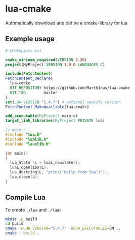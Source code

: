 # lua-cmake

Automatically download and define a cmake-library for lua

## Example usage

```CMake
# CMakeLists.txt

cmake_minimum_required(VERSION 3.20)
project(MyProject VERSION 1.0.0 LANGUAGES C)

include(FetchContent)
FetchContent_Declare(
  lua-cmake
  GIT_REPOSITORY https://github.com/Marth1nus/lua-cmake
  GIT_TAG        master
)
set(LUA_VERSION "5.4.7") # optional specify version
FetchContent_MakeAvailable(lua-cmake)

add_executable(MyProject main.c)
target_link_libraries(MyProject PRIVATE lua)
```

```C
// main.c
#include "lua.h"
#include "lualib.h"
#include "lauxlib.h"

int main()
{
  lua_State *L = luaL_newstate();
  luaL_openlibs(L);
  lua_dostring(L, "print('Hello from lua')");
  lua_close(L);
}
```

## Compile Lua

To create `./lua` and `./luac`

```sh
mkdir -p build
cd build
cmake -DLUA_VERSION="5.4.7" -DLUA_EXECUTABLES=ON ..
cmake --build .
```
